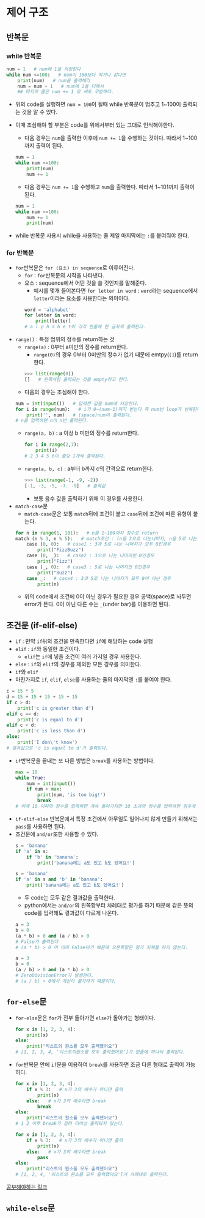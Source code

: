 # 제어 구조

## 반복문

### while 반복문

```python
num = 1   # num에 1을 저장한다
while num <=100:   # num이 100보다 작거나 같다면
    print(num)   # num을 출력해라
    num = num + 1   # num에 1을 더해서
    ## 마지막 줄은 num += 1 로 써도 무방하다.
```
* 위의 code를 실행하면 `num = 100`이 될때 while 반복문이 멈추고 1~100이 출력되는 것을 알 수 있다.
* 이때 조심해야 할 부분은 code를 위에서부터 있는 그대로 인식해야한다.
    * 다음 경우는 `num`을 출력한 이후에 `num += 1`을 수행하는 것이다. 따라서 1~100까지 출력이 된다.
    ```python
    num = 1
    while num <=100:
        print(num)
        num += 1
    ``` 

    * 다음 경우는 `num += 1`을 수행하고 `num`을 출력한다. 따라서 1~101까지 출력이 된다.
    ```python
    num = 1
    while num <=100:
        num += 1
        print(num)
    ```
* while 반복문 사용시 while을 사용하는 줄 제일 마지막에는 `:`를 붙여줘야 한다.

### for 반복문
* `for`반복문은 `for (요소) in sequence`로 이루어진다.
    * `for` : `for`반복문의 시작을 나타낸다.
    * 요소 : sequence에서 어떤 것을 쓸 것인지를 말해준다.
        * 예시를 몇개 들어본다면 `for letter in word` : `word`라는 sequence에서 `letter`이라는 요소를 사용한다는 의미이다.
        ```python
        word = 'alphabet'
        for letter in word:
            print(letter)
        # a l p h a b e t이 각각 한줄에 한 글자씩 출력된다.
        ```
* `range()` : 특정 범위의 정수를 return하는 것
    * `range(a)` : 0부터 a미만의 정수를 return한다.
        * `range(0)`의 경우 0부터 0미만의 정수가 없기 때문에 emtpy(`[]`)를 return한다.
        ```python
        >>> list(range(0))
        []   # 왼쪽처럼 출력되는 것을 empty라고 한다.
        ```
    * 다음의 경우는 조심해야 한다.
    ```python
    num = int(input())   # 입력한 값을 num애 저장한다.
    for i in range(num):   # i가 0~(num-1)까지 받는다 즉 num번 loop가 반복된다.
        print('', num)   # (space)num이 출력된다.
    # n을 입력하면 n이 n번 출력된다.
    ```
    * `range(a, b)` : a 이상 b 미만의 정수를 return한다.
        ```python
       for i in range(2,7):
            print(i)
        # 2 3 4 5 6이 줄당 1개씩 출력된다.
        ```
    * `range(a, b, c)` : a부터 b까지 c의 간격으로 return한다.
        ```python
        >>> list(range(-1, -9, -2))
        [-1, -3, -5, -7. -9]   # 출력값
        ```
         * 보통 음수 값을 출력하기 위해 이 경우를 사용한다.
* `match-case`문
    * `match-case`문은 보통 `match`뒤에 조건이 붙고 `case`뒤에 조건에 따른 유형이 붙는다.
    ```python
    for n in range(1, 101):   # n을 1~100까지 정수로 return
    match (n % 3, n % 5):   # match조건 : (n을 3으로 나눈나머지, n을 5로 나눈 나머지)
        case (0, 0):   # case1 : 3과 5로 나눈 나머지가 모두 0인경우
            print("FizzBuzz")
        case (0, _):   # case2 : 3으로 나눈 나머지만 0인경우
            print("Fizz")
        case (_, 0):   # case3 : 5로 나눈 나머지만 0인경우
            print("Buzz")
        case _:   # case4 : 3과 5로 나눈 나머지가 모두 0이 아닌 경우
            print(n)
    ```
    * 위의 code에서 조건에 0이 아닌 경우가 필요한 경우 공백(space)로 놔두면 error가 뜬다. 0이 아닌 다른 수는 `_`(under bar)를 이용하면 된다.

## 조건문 (if-elif-else)
* `if` : 먄약 `if`뒤의 조건을 만족한다면 `if`에 해당하는 code 실행
* `elif` : `if`와 동일한 조건이다.
    * `elif`는 `if`에 넣을 조건이 여러 가지일 경우 사용한다.
* `else` : `if`와 `elif`의 경우를 제외한 모든 경우를 의미한다.
* `if`와 `elif`
* 마찬가지로 `if`, `elif`, `else`를 사용하는 줄의 마지막엔 `:`를 붙여야 한다.
```python
c = 15 * 5
d = 15 + 15 + 15 + 15 + 15
if c > d:
    print('c is greater than d')
elif c == d:
    print('c is equal to d')
elif c < d:
    print('c is less than d')
else:
    print('I don\'t know')   
# 결과값으로 'c is equal to d'가 출력된다.
```
* `if`반복문을 끝내는 또 다른 방법은 `break`를 사용하는 방법이다.
    ```python
    max = 10
    while True:
        num = int(input())
        if num > max:
            print(num, 'is too big!')
            break
    # 이때 10 이하의 정수를 입력하면 계속 돌아가지만 10 초과의 정수를 입력하면 멈추게 된다.
    ```
* `if-elif-else` 반복문에서 특정 조건에서 아무일도 일어나지 않게 만들기 위해서는 `pass`를 사용하면 된다.
* 조건문에 `and/or`또한 사용할 수 있다.
    ```python
    s = 'banana'
    if 'a' in s:
        if 'b' in 'banana':
            print('banana에는 a도 있고 b도 있어요!')
    ```
    ```python
    s = 'banana'
    if 'a' in s and 'b' in 'banana':
        print('banana에는 a도 있고 b도 있어요!')
    ```
    * 두 code는 모두 같은 결과값을 출력한다.
    * python에서는 `and/or`의 왼쪽항부터 차례대로 평가를 하기 때문에 같은 뜻의 code를 입력해도 결과값이 다르게 나온다.
    ```python
    a = 3
    b = 0
    (a * b) > 0 and (a / b) > 0
    # False가 출력된다
    # (a * b) > 0 이 이미 False이기 때문에 오른쯕항은 평가 자체를 하지 않는다.
    ```
    ```python
    a = 3
    b = 0
    (a / b) > 0 and (a * b) > 0
    # ZeroDivisionError가 발생한다.
    # (a / b) > 0에서 계산이 불가하기 때문이다.
    ```

## `for-else`문
* `for-else`문은 `for`가 전부 돌아가면 `else`가 돌아가는 형태이다.
    ```python
    for x in [1, 2, 3, 4]:
        print(x)
    else:
        print("리스트의 원소를 모두 출력했어요")
    # [1, 2, 3, 4, '리스트의원소를 모두 출력했어요']가 한줄에 하나씩 출력된다.
    ```
* `for`반복문 안에 `if`문을 이용하여 `break`를 사용하면 조금 다른 형태로 출력이 가능하다.
    ```python
    for x in [1, 2, 3, 4]:
        if x % 3:   # x가 3의 배수가 아니면 출력
            print(x)
        else:   # x가 3의 배수라면 break
            break
    else:
        print("리스트의 원소를 모두 출력했어요")
    # 1 2 이후 break가 걸려 더이상 출력되지 않는다.
    ```
    ```python
    for x in [1, 2, 3, 4]:
        if x % 3:   # x가 3의 배수가 아니면 출력
            print(x)
        else:   # x가 3의 배수라면 break
            pass
    else:
        print("리스트의 원소를 모두 출력했어요")
    # [1, 2, 4, '리스트의 원소를 모두 출력했어요']가 차례대로 출력된다.
    ```
[공부해야하는 링크](https://wikidocs.net/190098)


## `while-else`문

